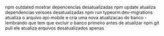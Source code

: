 npm outdated mostrar depencencias desatualizadas
npm update atualiza dependencias versoes desatualizadas
npm run typeorm:dev-migrations atualiza o arquivo api-mobile e cria uma nova atualizacao do banco - lembrando que tem que excluir o banco primeiro antes de atualizar
npm git pull ele atualiza arquivos desatualizados apenas 
